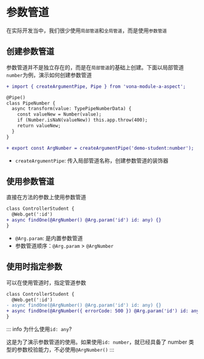 # 参数管道

在实际开发当中，我们很少使用`局部管道`和`全局管道`，而是使用`参数管道`

## 创建参数管道

参数管道并不是独立存在的，而是在`局部管道`的基础上创建。下面以局部管道`number`为例，演示如何创建参数管道

``` diff
+ import { createArgumentPipe, Pipe } from 'vona-module-a-aspect';

@Pipe()
class PipeNumber {
  async transform(value: TypePipeNumberData) {
    const valueNew = Number(value);
    if (Number.isNaN(valueNew)) this.app.throw(400);
    return valueNew;
  }
}

+ export const ArgNumber = createArgumentPipe('demo-student:number');
```

- `createArgumentPipe`: 传入局部管道名称，创建参数管道的装饰器

## 使用参数管道

直接在方法的参数上使用参数管道

```diff
class ControllerStudent {
  @Web.get(':id')
+ async findOne(@ArgNumber() @Arg.param('id') id: any) {}
}
```

- `@Arg.param`: 是内置参数管道
- 参数管道顺序：`@Arg.param` > `@ArgNumber`

## 使用时指定参数

可以在使用管道时，指定管道参数

```diff
class ControllerStudent {
  @Web.get(':id')
- async findOne(@ArgNumber() @Arg.param('id') id: any) {}
+ async findOne(@ArgNumber({ errorCode: 500 }) @Arg.param('id') id: any) {}
}
```

::: info
为什么使用`id: any`?

这是为了演示参数管道的使用。如果使用`id: number`，就已经具备了 number 类型的参数校验能力，不必使用`@ArgNumber()`
:::
